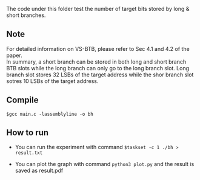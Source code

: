 The code under this folder test the number of target bits stored by long & short branches.

## Note
For detailed information on VS-BTB, please refer to Sec 4.1 and 4.2 of the paper.  
In summary, a short branch can be stored in both long and short branch BTB slots 
while the long branch can only go to the long branch slot. 
Long branch slot stores 32 LSBs of the target address while the shor branch slot sotres 10 LSBs of the target address.

## Compile
`$gcc main.c -lassemblyline -o bh`


## How to run
- You can run the experiment with command `$taskset -c 1 ./bh > result.txt`

- You can plot the graph with command `python3 plot.py` and the result is saved as result.pdf
